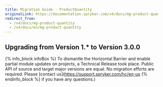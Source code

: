 ```yaml
---
title: Migration Guide - ProductQuantity
originalLink: https://documentation.spryker.com/v4/docs/mg-product-quantity
redirect_from:
  - /v4/docs/mg-product-quantity
  - /v4/docs/en/mg-product-quantity
---
```


## Upgrading from Version 1.* to Version 3.0.0
{% info_block infoBox %}
To dismantle the Horizontal Barrier and enable partial module updates on projects, a Technical Release took place. Public API of source and target major versions are equal. No migration efforts are required. Please [contact us](https://support.spryker.com/hc/en-us
{% endinfo_block %} if you have any questions.)
